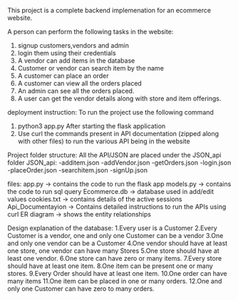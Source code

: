 This project is a complete backend implemenation for an ecommerce website.

A person can perform the following tasks in the website:
1. signup customers,vendors and admin 
2. login them using their credentials 
3. A vendor can add items in the database
4. Customer or vendor can search item by the name 
5. A customer can place an order
6. A customer can view all the orders placed
6. An admin can see all the orders placed.
7. A user can get the vendor details along with store and item offerings.

deployment instruction:
To run the project use the following command
1. python3 app.py
After starting the flask application
1. Use curl the commands present in API documentation (zipped along with other files) to run the various API being in the website

Project folder structure:
All the API/JSON are placed under the JSON_api folder
JSON_api:
    -additem.json
    -addVendor.json
    -getOrders.json
    -login.json
    -placeOrder.json
    -searchitem.json
    -signUp.json

files:
app.py -> contains the code to run the flask app
models.py -> contains the code to run sql query 
Ecommerce.db -> database used in add/edit values
cookies.txt -> contains details of the active sessions 
Api_Documentayion -> Contains detailed instructions to run the APIs using curl
ER diagram -> shows the entity relationships

Design explanation of the database:
1.Every user is a Customer
2.Every Customer is a vendor, one and only one Customer can be a vendor
3.One and only one vendor can be a Customer
4.One vendor should have at least one store, one vendor can have many Stores
5.One store should have at least one vendor. 
6.One store can have zero or many items.
7.Every store should have at least one item.
8.One item can be present one or many stores.
9.Every Order should have at least one item.
10.One order can have many items
11.One item can be placed in one or many orders.
12.One and only one Customer can have zero to many orders. 